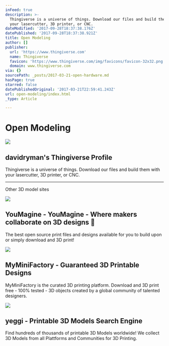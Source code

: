 ```yaml
---
inFeed: true
description: >-
  Thingiverse is a universe of things. Download our files and build them with
  your lasercutter, 3D printer, or CNC.
dateModified: '2017-09-28T18:37:38.176Z'
datePublished: '2017-09-28T18:37:38.921Z'
title: Open Modeling
author: []
publisher:
  url: 'https://www.thingiverse.com'
  name: Thingiverse
  favicon: 'https://www.thingiverse.com/img/favicons/favicon-32x32.png'
  domain: www.thingiverse.com
via: {}
sourcePath: _posts/2017-03-21-open-hardware.md
hasPage: true
starred: false
datePublishedOriginal: '2017-03-21T22:59:41.243Z'
url: open-modeling/index.html
_type: Article

---
```

# Open Modeling

<article style=""><img src="https://s3-us-west-2.amazonaws.com/the-grid-img/p/889304c7448f345af5c7224359109b48a2e9cb02.jpg" /><h1>davidryman's Thingiverse Profile</h1><p>Thingiverse is a universe of things. Download our files and build them with your lasercutter, 3D printer, or CNC.</p></article>

---

Other 3D model sites

<article style=""><img src="https://s3-us-west-2.amazonaws.com/the-grid-img/p/9dc48de986320c38d606687cc05f47b67709bf2e.jpg" /><h1>YouMagine - YouMagine - Where makers collaborate on 3D designs </h1><p>The best open source print files and designs available for you to build upon or simply download and 3D print!</p></article>

<article style=""><img src="https://s3-us-west-2.amazonaws.com/the-grid-img/p/943801cff0c02a0cfef8d23973c61f8f56c0cd0d.png" /><h1>MyMiniFactory - Guaranteed 3D Printable Designs</h1><p>MyMiniFactory is the curated 3D printing platform. Download and 3D print free - 100% tested - 3D objects created by a global community of talented designers.</p></article>

<article style=""><img src="http://img2.yeggi.com/images_q/1342783/free-3d-object-ultimate-biplane-10-300s-%E3-" /><h1>yeggi - Printable 3D Models Search Engine</h1><p>Find hundreds of thousands of printable 3D Models worldwide! We collect 3D Models from all Plattforms and Communities for 3D Printing.</p></article>